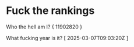 # Fuck the rankings

Who the hell am I?
{ 11902820 }

What fucking year is it?
[ 2025-03-07T09:03:20Z ]
